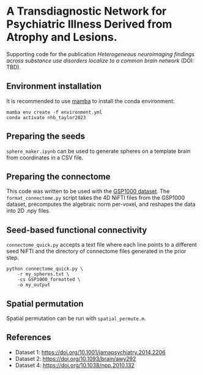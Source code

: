 # A Transdiagnostic Network for Psychiatric Illness Derived from Atrophy and Lesions. 

Supporting code for the publication *Heterogeneous neuroimaging findings across substance use disorders localize to a common brain network* (DOI: TBD).

## Environment installation
It is recommended to use [mamba](https://github.com/mamba-org/mamba) to install the conda environment:
```
mamba env create -f environment.yml
conda activate nhb_taylor2023
```
## Preparing the seeds
`sphere_maker.ipynb` can be used to generate spheres on a template brain from coordinates in a CSV file.

## Preparing the connectome

This code was written to be used with the [GSP1000 dataset](https://dataverse.harvard.edu/dataset.xhtml?persistentId=doi:10.7910/DVN/ILXIKS). The `format_connectome.py` script takes the 4D NiFTI files from the GSP1000 dataset, precomputes the algebraic norm per-voxel, and reshapes the data into 2D .npy files.

## Seed-based functional connectivity
`connectome_quick.py` accepts a text file where each line points to a different seed NiFTI and the directory of connectome files generated in the prior step. 
```
python connectome_quick.py \
    -r my_spheres.txt \
    -cs GSP1000_formatted \
    -o my_output
```

## Spatial permutation
Spatial permutation can be run with `spatial_permute.m`.

## References
- Dataset 1: https://doi.org/10.1001/jamapsychiatry.2014.2206
- Dataset 2: https://doi.org/10.1093/brain/awy292
- Dataset 4: https://doi.org/10.1038/npp.2010.132
